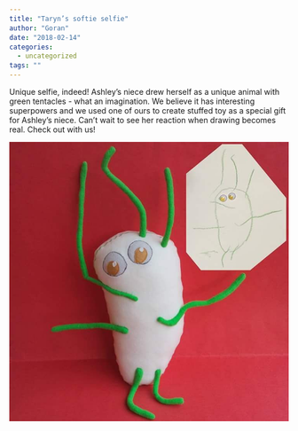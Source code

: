 ```yaml
---
title: "Taryn’s softie selfie"
author: "Goran"
date: "2018-02-14"
categories:
  - uncategorized
tags: ""
---
```


Unique selfie, indeed! Ashley’s niece drew herself as a unique animal with green tentacles - what an imagination. We believe it has interesting superpowers and we used one of ours to create stuffed toy as a special gift for Ashley’s niece. Can’t wait to see her reaction when drawing becomes real. Check out with us!

![Ashley's stuffed animal](./ashleys-stuffed-animal.jpg)
